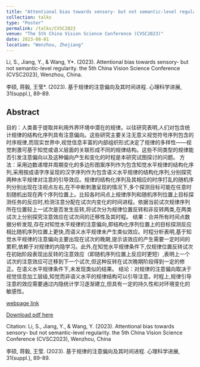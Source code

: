 ```yaml
---
title: "Attentional bias towards sensory- but not semantic-level regularity"
collection: talks
type: "Poster"
permalink: /talks/CVSC2023
venue: "The 5th China Vision Science Conference (CVSC2023)"
date: 2023-08-01
location: "Wenzhou, Zhejiang"
---
```


Li, S., Jiang, Y., & Wang, Y*. (2023). Attentional bias towards sensory- but not semantic-level regularity. the 5th China Vision Science Conference (CVSC2023), Wenzhou, China.

李硕, 蒋毅, 王莹*. (2023). 基于规律的注意偏向及其时间进程. 心理科学进展, 31(suppl.), 89-89.

## Abstract
目的：人类善于提取并利用外界环境中潜在的规律。以往研究表明,人们对包含统计规律的结构化序列具有注意偏向。这些研究主要关注无意义视觉符号序列包含的时序规律,而现实世界中,视觉信息丰富的内部组织形式决定了规律的多样性——视觉刺激可基于知觉或语义层面的关联形成不同的规律结构。这些不同类型的规律能否引发注意偏向以及这种偏向产生和变化的时程是本研究试图探讨的问题。
方法：采用边数递增并周期变化的多边形图案序列作为包含知觉水平规律的结构化序列,采用按成语字序呈现的汉字序列作为包含语义水平规律的结构化序列,分别探究两种水平规律对注意的引导效应。规律的结构化序列及其相应的时序打乱的随机序列分别出现在注视点左右,在不中断刺激呈现的情况下,多个探测目标可能在任意时刻随机出现在两个序列位置上。比较各时间点上规律序列和随机序列位置上目标探测任务的反应时,检测注意分配在试次内变化的时间进程。依据当前试次规律序列所在位置较上一试次是否发生反转,将试次分为规律位置反转和非反转两类,在两类试次上分别探究注意效应在试次间的迁移性及其时程。
结果：合并所有时间点数据分析发现,存在对知觉水平规律的注意偏向,即结构化序列位置上的目标探测反应相比随机序列位置上更快,而语义水平规律未产生类似效应。时程分析表明,基于知觉水平规律的注意偏向主要出现在试次的晚期,提示该效应的产生需要一定时间的累积,依赖于对规律的内隐学习。此外,在知觉水平规律条件下,仅规律位置反转试次在初始阶段表现出反转的注意效应（即随机序列位置上反应时更短）,表明上一个试次的注意效应可迁移到下一个试次,但这种反转在试次晚期阶段得到一定的修正。在语义水平规律条件下,未发现类似的结果。
结论：对规律的注意偏向取决于视觉信息加工层级,知觉而非语义水平的规律结构可以引导注意。时程上,规律引导注意的效应需要通过内隐统计学习逐渐建立,但具有一定的持久性和对环境变化的敏感性。

[webpage link](https://journal.psych.ac.cn/xlkxjz/CN/Y2023/V31/Isuppl./89)

[Download pdf here](http://Mr-Unknown0.github.io/files/CVSC2023.pdf)

Citation: 
Li, S., Jiang, Y., & Wang, Y. (2023). Attentional bias towards sensory- but not semantic-level regularity. the 5th China Vision Science Conference (CVSC2023), Wenzhou, China

李硕, 蒋毅, 王莹. (2023). 基于规律的注意偏向及其时间进程. 心理科学进展, 31(suppl.), 89-89.
